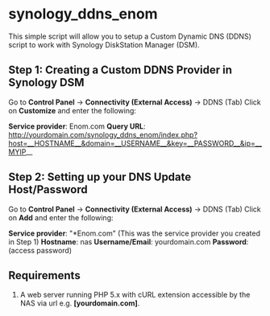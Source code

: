 # synology_ddns_enom

This simple script will allow you to setup a Custom Dynamic DNS (DDNS) script to work with Synology DiskStation Manager (DSM).

Step 1: Creating a Custom DDNS Provider in Synology DSM
-------------------------------------------------------
Go to **Control Panel** -> **Connectivity (External Access)** -> DDNS (Tab)
Click on **Customize** and enter the following:

**Service provider**: Enom.com
**Query URL**: http://yourdomain.com/synology_ddns_enom/index.php?host=__HOSTNAME__&domain=__USERNAME__&key=__PASSWORD__&ip=__MYIP__

Step 2: Setting up your DNS Update Host/Password
------------------------------------------------
Go to **Control Panel** -> **Connectivity (External Access)** -> DDNS (Tab)
Click on **Add** and enter the following:

**Service provider**: "*Enom.com" (This was the service provider you created in Step 1)
**Hostname**: nas
**Username/Email**: yourdomain.com
**Password**: (access password)


Requirements
------------
1) A web server running PHP 5.x with cURL extension accessible by the NAS via url e.g. **[yourdomain.com]**.
